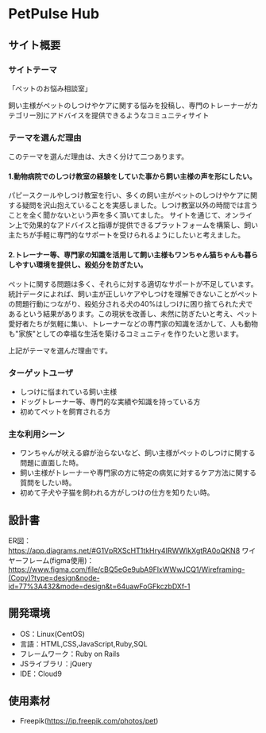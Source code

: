 # PetPulse Hub 

## サイト概要
### サイトテーマ
「ペットのお悩み相談室」

 飼い主様がペットのしつけやケアに関する悩みを投稿し、専門のトレーナーがカテゴリー別にアドバイスを提供できるようなコミュニティサイト

### テーマを選んだ理由
このテーマを選んだ理由は、大きく分けて二つあります。

#### 1.動物病院でのしつけ教室の経験をしていた事から飼い主様の声を形にしたい。
パピースクールやしつけ教室を行い、多くの飼い主がペットのしつけやケアに関する疑問を沢山抱えていることを実感しました。しつけ教室以外の時間では言うことを全く聞かないという声を多く頂いてました。
 サイトを通じて、オンライン上で効果的なアドバイスと指導が提供できるプラットフォームを構築し、飼い主たちが手軽に専門的なサポートを受けられるようにしたいと考えました。

#### 2.トレーナー等、専門家の知識を活用して飼い主様もワンちゃん猫ちゃんも暮らしやすい環境を提供し、殺処分を防ぎたい。
ペットに関する問題は多く、それらに対する適切なサポートが不足しています。統計データによれば、飼い主が正しいケアやしつけを理解できないことがペットの問題行動につながり、殺処分される犬の40%はしつけに困り捨てられた犬であるという結果があります。この現状を改善し、未然に防ぎたいと考え、ペット愛好者たちが気軽に集い、トレーナーなどの専門家の知識を活かして、人も動物も"家族"としての幸福な生活を築けるコミュニティを作りたいと思います。

上記がテーマを選んだ理由です。

### ターゲットユーザ

- しつけに悩まれている飼い主様
- ドッグトレーナー等、専門的な実績や知識を持っている方
- 初めてペットを飼育される方

### 主な利用シーン

- ワンちゃんが吠える癖が治らないなど、飼い主様がペットのしつけに関する問題に直面した時。
- 飼い主様がトレーナーや専門家の方に特定の病気に対するケア方法に関する質問をしたい時。
- 初めて子犬や子猫を飼われる方がしつけの仕方を知りたい時。
​
## 設計書
ER図：https://app.diagrams.net/#G1VpRXScHT1tkHry4IRWWIkXgtRA0oQKN8
ワイヤーフレーム(figma使用)：https://www.figma.com/file/cBQ5eGe9ubA9FlxWWwJCQ1/Wireframing-(Copy)?type=design&node-id=77%3A432&mode=design&t=64uawFoGFkczbDXf-1
​
## 開発環境
- OS：Linux(CentOS)
- 言語：HTML,CSS,JavaScript,Ruby,SQL
- フレームワーク：Ruby on Rails
- JSライブラリ：jQuery
- IDE：Cloud9
​
## 使用素材
- Freepik(https://jp.freepik.com/photos/pet)